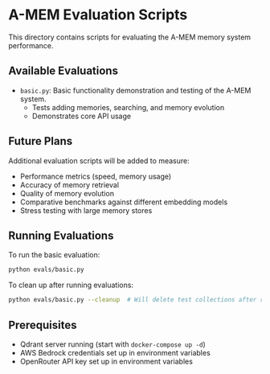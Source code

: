 # A-MEM Evaluation Scripts

This directory contains scripts for evaluating the A-MEM memory system performance.

## Available Evaluations

- `basic.py`: Basic functionality demonstration and testing of the A-MEM system.
  - Tests adding memories, searching, and memory evolution
  - Demonstrates core API usage

## Future Plans

Additional evaluation scripts will be added to measure:

- Performance metrics (speed, memory usage)
- Accuracy of memory retrieval
- Quality of memory evolution
- Comparative benchmarks against different embedding models
- Stress testing with large memory stores

## Running Evaluations

To run the basic evaluation:

```bash
python evals/basic.py
```

To clean up after running evaluations:

```bash
python evals/basic.py --cleanup  # Will delete test collections after running
```

## Prerequisites

- Qdrant server running (start with `docker-compose up -d`)
- AWS Bedrock credentials set up in environment variables
- OpenRouter API key set up in environment variables

